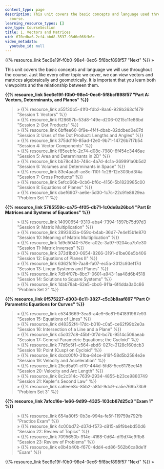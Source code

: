 ```yaml
---
content_type: page
description: This unit covers the basic concepts and language used throughout the
  course.
learning_resource_types: []
ocw_type: CourseSection
title: 1. Vectors and Matrices
uid: 670edba6-2cf4-bbd8-3537-93d6e066fb6c
video_metadata:
  youtube_id: null
---
```


{{% resource_link 5ec6e19f-f0b0-98e4-0ec6-5f8bcf898f57 "Next" %}} »

This unit covers the basic concepts and language we will use throughout the course. Just like every other topic we cover, we can view vectors and matrices algebraically and geometrically. It is important that you learn both viewpoints and the relationship between them.

**{{% resource_link 5ec6e19f-f0b0-98e4-0ec6-5f8bcf898f57 "Part A: Vectors, Determinants, and Planes" %}}**

> » {{% resource_link a55f30b5-41f0-fdb2-8aa6-929b363cf479 "Session 1: Vectors" %}}  
> » {{% resource_link ff28657b-53d8-149e-d206-0215c11e86bd "Session 2: Dot Products" %}}  
> » {{% resource_link 6bffee60-0f9e-4f4f-dbab-82ddbed0e07d "Session 3: Uses of the Dot Product: Lengths and Angles" %}}  
> » {{% resource_link 375dd1f6-85ad-f2e0-9b71-14726b7f7b54 "Session 4: Vector Components" %}}  
> » {{% resource_link f85eebfc-2c74-d08c-7980-6f454c3446ae "Session 5: Area and Determinants in 2D" %}}  
> » {{% resource_link bb78c434-746c-4a7d-4c1a-369991a0b5d2 "Session 6: Volumes and Determinants in Space" %}}  
> » {{% resource_link 83e4aaa9-ae8c-110f-1c28-12e303bd3f4a "Session 7: Cross Products" %}}  
> » {{% resource_link 5efcd66b-0cb6-bf6c-4156-5b1820985c00 "Session 8: Equations of Planes" %}}  
> » {{% resource_link cbef6907-ae6e-5d30-1c7c-22c91e8929ea "Problem Set 1" %}}

**{{% resource_link 5785559c-ca75-4f05-db71-1c0de8a26bc4 "Part B: Matrices and Systems of Equations" %}}**

> » {{% resource_link 14090654-9310-aba4-7394-1897b75d97d3 "Session 9: Matrix Multiplication" %}}  
> » {{% resource_link 2893633a-059c-b4ab-36d7-7e4e15b1e870 "Session 10: Meaning of Matrix Multiplication" %}}  
> » {{% resource_link 1d9d5040-576e-a02c-3a97-9204ca7b1e30 "Session 11: Matrix Inverses" %}}  
> » {{% resource_link 373d1bd0-0654-8266-3191-d1be06e5b406 "Session 12: Equations of Planes II" %}}  
> » {{% resource_link 6362fcf6-7aa8-fa07-ec5a-3312c93ef17d "Session 13: Linear Systems and Planes" %}}  
> » {{% resource_link 7d94f07b-8bc7-0601-a943-1aa48d6b4518 "Session 14: Solutions to Square Systems" %}}  
> » {{% resource_link 1dab78ab-62e5-cbc6-911a-6f4dda3a0c86 "Problem Set 2" %}}

**{{% resource_link 6f575227-d303-8c11-3827-c5c3b8aaf897 "Part C: Parametric Equations for Curves" %}}**

> » {{% resource_link e5343669-3ea8-a4e9-6e81-941891967e93 "Session 15: Equations of Lines" %}}  
> » {{% resource_link d48352f4-17dc-b010-c0a5-ce62f99b2e0a "Session 16: Intersection of a Line and a Plane" %}}  
> » {{% resource_link c5c027c8-45bf-0f7d-bc7b-9514c509aeab "Session 17: General Parametric Equations; the Cycloid" %}}  
> » {{% resource_link 77d5c5f1-c564-ebd6-027c-3128c160dcb3 "Session 18: Point (Cusp) on Cycloid" %}}  
> » {{% resource_link dcdc00f0-31ba-84ce-819f-58d5b2584e2e "Session 19: Velocity and Acceleration" %}}  
> » {{% resource_link 25cd5a91-eff0-444d-5fd8-5ec6178eef45 "Session 20: Velocity and Arc Length" %}}  
> » {{% resource_link 8c2c314c-7639-2934-4855-b23ce9880749 "Session 21: Kepler's Second Law" %}}  
> » {{% resource_link ca6eee8c-85b2-a8fd-9dc9-ca5e769b73b9 "Problem Set 3" %}}

**{{% resource_link 7afcc16e-1e66-9d99-4325-103cb87d25c3 "Exam 1" %}}**

> » {{% resource_link 654a80f5-0b3e-994a-fe5f-119759a792fb "Practice Exam" %}}  
> » {{% resource_link 4c00bd72-d37d-f573-d815-a9f9bebd50d6 "Session 22: Review of Topics" %}}  
> » {{% resource_link 7095650b-914e-4168-0d64-df9d74e9ffb8 "Session 23: Review of Problems" %}}  
> » {{% resource_link e0b4b40b-f670-4dd4-ed86-562b6ca8de1f "Exam" %}}

{{% resource_link 5ec6e19f-f0b0-98e4-0ec6-5f8bcf898f57 "Next" %}} »